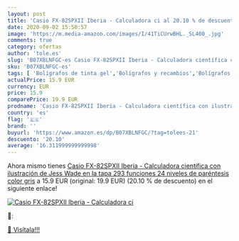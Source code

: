 ```yaml
---
layout: post
title: 'Casio FX-82SPXII Iberia - Calculadora ci al 20.10 % de descuento'
date: 2020-09-02 15:50:57
image: 'https://m.media-amazon.com/images/I/41TiCUrwBHL._SL400_.jpg'
comments: true
category: ofertas
author: 'tole.es'
slug: 'B07XBLNFGC-es Casio FX-82SPXII Iberia - Calculadora científica con...'
sku: 'B07XBLNFGC-es'
tags: [ 'Bolígrafos de tinta gel','Bolígrafos y recambios','Bolígrafos, lápices y útiles de escritura','Oficina y papelería','Recambios para bolígrafos y plumas','calculadora', ]
actualPrice: 15.9 EUR
currency: EUR
price: 15.9
comparePrice: 19.9 EUR
prodname: 'Casio FX-82SPXII Iberia - Calculadora científica con ilustración de Jess Wade en la tapa  293 funciones  24 niveles de paréntesis   color gris'
country: 'es'
flag: '🇪🇸'
brand: ''
buyurl: 'https://www.amazon.es/dp/B07XBLNFGC/?tag=tolees-21'
descuento: '20.10'
average: '16.311999999999998'
---
```


Ahora mismo tienes [Casio FX-82SPXII Iberia - Calculadora científica con ilustración de Jess Wade en la tapa  293 funciones  24 niveles de paréntesis   color gris](https://www.amazon.es/dp/B07XBLNFGC/?tag=tolees-21) a 15.9 EUR (original: 19.9 EUR) (20.10 %  de descuento) en el siguiente enlace!

[![Casio FX-82SPXII Iberia - Calculadora ci](https://m.media-amazon.com/images/I/41TiCUrwBHL._SL400_.jpg)](https://www.amazon.es/dp/B07XBLNFGC/?tag=tolees-21)

🔎:


[🛒 Visítala!!!](https://www.amazon.es/dp/B07XBLNFGC/?tag=tolees-21)
